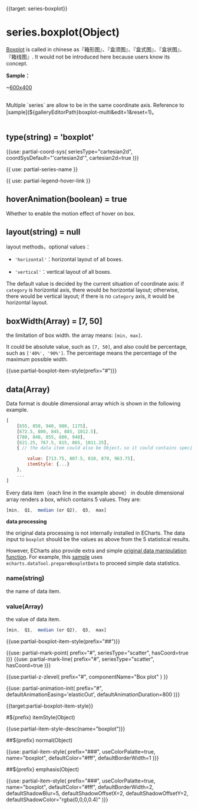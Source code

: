 
{{target: series-boxplot}}

# series.boxplot(Object)

[Boxplot](https://en.wikipedia.org/wiki/Box_plot) is called in chinese as『箱形图』、『盒须图』、『盒式图』、『盒状图』、『箱线图』. It would not be introduced here because users know its concept.

**Sample：**

~[600x400](${galleryViewPath}boxplot-light-velocity&edit=1&reset=1)

<br>
Multiple `series` are allow to be in the same coordinate axis. Reference to [sample](${galleryEditorPath}boxplot-multi&edit=1&reset=1)。

<br>
<br>

## type(string) = 'boxplot'

{{use: partial-coord-sys(
    seriesType="cartesian2d",
    coordSysDefault="'cartesian2d'",
    cartesian2d=true
)}}


{{ use: partial-series-name }}

{{ use: partial-legend-hover-link }}

## hoverAnimation(boolean) = true

Whether to enable the motion effect of hover on box.  


## layout(string) = null

layout methods，optional values：

+ `'horizontal'`：horizontal layout of all boxes.

+ `'vertical'`：vertical layout of all boxes.

The default value is decided by the current situation of coordinate axis: if `category` is horizontal axis, there would be horizontal layout; otherwise, there would be vertical layout; if there is no `category` axis, it would be horizontal layout.  


## boxWidth(Array) = [7, 50]

the limitation of box width. the array means: `[min, max]`.

It could be absolute value, such as `[7, 50]`, and also could be percentage, such as `['40%', '90%']`. The percentage means the percentage of the maximum possible width. 


{{use:partial-boxplot-item-style(prefix="#")}}


## data(Array)

Data format is double dimensional array which is shown in the following example. 

```javascript
[
    [655, 850, 940, 980, 1175],
    [672.5, 800, 845, 885, 1012.5],
    [780, 840, 855, 880, 940],
    [621.25, 767.5, 815, 865, 1011.25],
    { // the data item could also be Object，so it could contains special setting values for this data item.

        value: [713.75, 807.5, 810, 870, 963.75],
        itemStyle: {...}
    },
    ...
]
```

Every data item（each line in the example above） in double dimensional array renders a box, which contains 5 values. They are:

```javascript
[min,  Q1,  median (or Q2),  Q3,  max]
```

**data processing**

the original data processing is not internally installed in ECharts. The data input to `boxplot` should be the values as above from the 5 statistical results. 

However, ECharts also provide extra and simple [original data manipulation function](https://github.com/ecomfe/echarts/tree/dev-3.0.0/extension/dataTool). For example, this [sample](${galleryEditorPath}boxplot-light-velocity&edit=1&reset=1) uses `echarts.dataTool.prepareBoxplotData` to proceed simple data statistics.


### name(string)

the name of data item. 

### value(Array)

the value of data item.

```javascript
[min,  Q1,  median (or Q2),  Q3,  max]
```

{{use:partial-boxplot-item-style(prefix="##")}}


{{use: partial-mark-point(
    prefix="#",
    seriesType="scatter",
    hasCoord=true
)}}
{{use: partial-mark-line(
    prefix="#",
    seriesType="scatter",
    hasCoord=true
)}}

{{use:partial-z-zlevel(
    prefix="#",
    componentName="Box plot"
) }}

{{use: partial-animation-init(
    prefix="#",
    defaultAnimationEasing='elasticOut',
    defaultAnimationDuration=800
)}}













{{target:partial-boxplot-item-style}}

#${prefix} itemStyle(Object)

{{use:partial-item-style-desc(name="boxplot")}}


##${prefix} normal(Object)

{{use: partial-item-style(
    prefix="###",
    useColorPalatte=true,
    name="boxplot",
    defaultColor="#fff",
    defaultBorderWidth=1
)}}


##${prefix} emphasis(Object)

{{use: partial-item-style(
    prefix="###",
    useColorPalatte=true,
    name="boxplot",
    defaultColor="#fff",
    defaultBorderWidth=2,
    defaultShadowBlur=5,
    defaultShadowOffsetX=2,
    defaultShadowOffsetY=2,
    defaultShadowColor="rgba(0,0,0,0.4)"
)}}